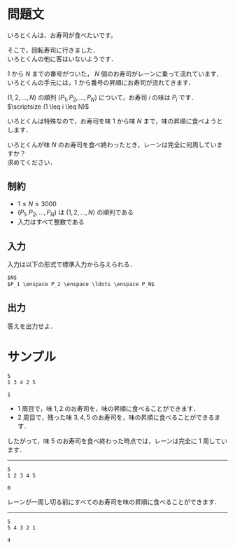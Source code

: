 問題文
=====
いろとくんは、お寿司が食べたいです。

そこで，回転寿司に行きました．  
いろとくんの他に客はいないようです．  

$1$ から $N$ までの番号がついた， $N$ 個のお寿司がレーンに乗って流れています．  
いろとくんの手元には，$1$ から番号の昇順にお寿司が流れてきます．  

$(1, 2, \ldots, N)$ の順列 $(P_1, P_2, \ldots, P_N)$ について，お寿司 $i$ の味は $P_i$ です．$\scriptsize (1 \leq i \leq N)$  

いろとくんは特殊なので，お寿司を味 $1$ から味 $N$ まで，味の昇順に食べようとします．  

いろとくんが味 $N$ のお寿司を食べ終わったとき，レーンは完全に何周していますか？  
求めてください．

制約
-----
- $1 \leq N \leq 3000$
- $(P_1, P_2, \ldots, P_N)$ は $(1, 2, \ldots, N)$ の順列である  
- 入力はすべて整数である  

入力
-----
入力は以下の形式で標準入力から与えられる．
```md
$N$  
$P_1 \enspace P_2 \enspace \ldots \enspace P_N$
```

出力
-----
答えを出力せよ．  

サンプル
=====
```入力例1
5
1 3 4 2 5
```
```出力例1
1
```
- $1$ 周目で，味 $1, 2$ のお寿司を，味の昇順に食べることができます．
- $2$ 周目で，残った味 $3, 4, 5$ のお寿司を，味の昇順に食べることができるます．    

したがって，味 $5$ のお寿司を食べ終わった時点では，レーンは完全に $1$ 周しています．

---
```入力例2
5
1 2 3 4 5
```
```出力例2
0
```
レーンが一周し切る前にすべてのお寿司を味の昇順に食べることができます．

---
```入力例3
5
5 4 3 2 1
```
```出力例3
4
```
